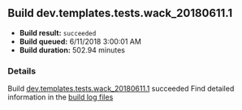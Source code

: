 ## Build dev.templates.tests.wack_20180611.1
- **Build result:** `succeeded`
- **Build queued:** 6/11/2018 3:00:01 AM
- **Build duration:** 502.94 minutes
### Details
Build [dev.templates.tests.wack_20180611.1](https://winappstudio.visualstudio.com/web/build.aspx?pcguid=a4ef43be-68ce-4195-a619-079b4d9834c2&builduri=vstfs%3a%2f%2f%2fBuild%2fBuild%2f25851) succeeded
Find detailed information in the [build log files](https://uwpctdiags.blob.core.windows.net/buildlogs/dev.templates.tests.wack_20180611.1_logs.zip)
